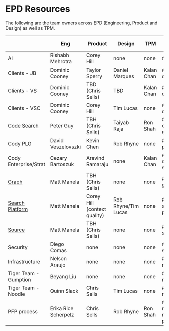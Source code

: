 # EPD Resources

The following are the team owners across EPD (Engineering, Product and Design)
as well as TPM.

|                                                                                       | Eng                        | Product                      | Design              | TPM        | Slack Channel            |
| ------------------------------------------------------------------------------------- | -------------------------- | ---------------------------- | ------------------- | ---------- | ------------------------ |
| AI                                                                                    | Rishabh Mehrotra           | Corey Hill                   | none                | none       | #team-ai                 |
| Clients - JB                                                                          | Dominic Cooney             | Taylor Sperry                | Daniel Marques      | Kalan Chan | #discuss-cody            |
| Clients - VS                                                                          | Dominic Cooney             | TBD (Chris Sells)            | TBD                 | Kalan Chan | #discuss-cody            |
| Clients - VSC                                                                         | Dominic Cooney             | Corey Hill                   | Tim Lucas           | none       | #discuss-cody            |
| [Code Search](../departments/engineering/teams/code-search/index.md#responsibilities) | Peter Guy                  | TBH (Chris Sells)            | Taiyab Raja         | Ron Shah   | #discuss-code-search     |
| Cody PLG                                                                              | David Veszelovszki         | Kevin Chen                   | Rob Rhyne           | none       | #discuss-plg             |
| Cody Enterprise/Strat                                                                 | Cezary Bartoszuk           | Aravind Ramaraju             | none                | Kalan Chan | #discuss-cody-strat      |
| [Graph](../departments/engineering/teams/graph/index.md)                              | Matt Manela                | TBH (Chris Sells)            | none                | none       | #discuss-graph           |
| [Search Platform](../departments/engineering/teams/search-platform/index.md)          | Matt Manela                | Corey Hill (context quality) | Rob Rhyne/Tim Lucas | none       | #discuss-search-platform |
| [Source](../departments/engineering/teams/source/index.md)                            | Matt Manela                | TBH (Chris Sells)            | none                | none       | #discuss-source          |
| Security                                                                              | Diego Comas                | none                         | none                | none       | #discuss-security        |
| Infrastructure                                                                        | Nelson Araujo              | none                         | none                | none       | #discuss-releases        |
| Tiger Team - Gumption                                                                 | Beyang Liu                 | none                         | none                | none       | #team-noodle             |
| Tiger Team - Noodle                                                                   | Quinn Slack                | Chris Sells                  | Tim Lucas           | none       | #team-noodle             |
| PFP process                                                                           | Erika Rice Scherpelz       | Chris Sells                  | Rob Rhyne           | Ron Shah   | #wg-new-release-process  |
